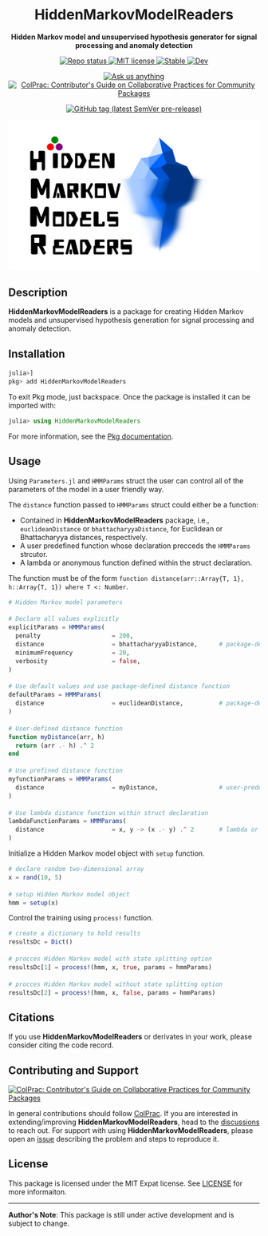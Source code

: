 <!-- Title -->
<h1 align="center">
  HiddenMarkovModelReaders
</h1>

<!-- description -->
<p align="center">
  <strong>Hidden Markov model and unsupervised hypothesis generator for signal processing and anomaly detection</strong>
</p>

<!-- Information badges -->
<p align="center">
  <a href="https://www.repostatus.org/#active">
    <img alt="Repo status" src="https://www.repostatus.org/badges/latest/active.svg?style=flat-square" />
  </a>
  <a href="https://mit-license.org">
    <img alt="MIT license" src="https://img.shields.io/badge/License-MIT-blue.svg?style=flat-square">
  </a>
  <a href="https://DanielRivasMD.github.io/HiddenMarkovModelReaders/stable">
    <img alt="Stable" src="https://img.shields.io/badge/docs-stable-blue.svg">
  </a>
  </a>
  <a href="https://DanielRivasMD.github.io/HiddenMarkovModelReaders/dev">
    <img alt="Dev" src="https://img.shields.io/badge/docs-dev-blue.svg">
  </a>
</p>

<!-- Community -->
<p align="center">
  <a href="https://github.com/DanielRivasMD/HiddenMarkovModelReaders/discussions">
    <img alt="Ask us anything" src="https://img.shields.io/badge/Ask%20us-anything-1abc9c.svg?style=flat-square">
  </a>
  <a href="https://github.com/SciML/ColPrac">
    <img alt="ColPrac: Contributor's Guide on Collaborative Practices for Community Packages" src="https://img.shields.io/badge/ColPrac-Contributor's%20Guide-blueviolet?style=flat-square">
  </a>
</p>

<!-- Version and documentation badges -->
<p align="center">
  <a href="https://github.com/DanielRivasMD/HiddenMarkovModelReaders/releases">
    <img alt="GitHub tag (latest SemVer pre-release)" src="https://img.shields.io/github/v/tag/DanielRivasMD/MindReader.jl?include_prereleases&label=latest%20version&logo=github&sort=semver&style=flat-square">
  </a>
</p>

![HiddenMarkovModelReaders](assets/HiddenMarkovModelReaders.png)

 ## Description

**HiddenMarkovModelReaders** is a package for creating Hidden Markov models and unsupervised hypothesis generation for signal processing and anomaly detection.

## Installation

```julia
julia>]
pkg> add HiddenMarkovModelReaders
```

To exit Pkg mode, just backspace. Once the package is installed it can be imported with:

```julia
julia> using HiddenMarkovModelReaders
```

For more information, see the [Pkg documentation](https://docs.julialang.org/en/v1/stdlib/Pkg/).

## Usage

Using `Parameters.jl` and `HMMParams` struct the user can control all of the parameters of the model in a user friendly way.

The `distance` function passed to `HMMParams` struct could either be a function:
- Contained in **HiddenMarkovModelReaders** package, i.e., `euclideanDistance` or `bhattacharyyaDistance`, for Euclidean or Bhattacharyya distances, respectively.
- A user predefined function whose declaration precceds the `HMMParams` strcutor.
- A lambda or anonymous function defined within the struct declaration.

The function must be of the form `function distance(arr::Array{T, 1}, h::Array{T, 1}) where T <: Number`.

```julia
# Hidden Markov model parameters

# Declare all values explicitly
explicitParams = HMMParams(
  penalty                    = 200,
  distance                   = bhattacharyyaDistance,      # package-defined distance function
  minimumFrequency           = 20,
  verbosity                  = false,
)

# Use default values and use package-defined distance function
defaultParams = HMMParams(
  distance                   = euclideanDistance,          # package-defined distance function
)

# User-defined distance function
function myDistance(arr, h)
  return (arr .- h) .^ 2
end

# Use prefined distance function
myfunctionParams = HMMParams(
  distance                   = myDistance,                 # user-predefined distance function
)

# Use lambda distance function within struct declaration
lambdaFunctionParams = HMMParams(
  distance                   = x, y -> (x .- y) .^ 2       # lambda or anonymous distance function
)

```

Initialize a Hidden Markov model object with `setup` function.

```julia
# declare random two-dimensional array
x = rand(10, 5)

# setup Hidden Markov model object
hmm = setup(x)
```

Control the training using `process!` function.

```julia
# create a dictionary to hold results
resultsDc = Dict()

# procces Hidden Markov model with state splitting option
resultsDc[1] = process!(hmm, x, true, params = hmmParams)

# procces Hidden Markov model without state splitting option
resultsDc[2] = process!(hmm, x, false, params = hmmParams)
```

## Citations

If you use **HiddenMarkovModelReaders** or derivates in your work, please consider citing the code record.

## Contributing and Support

[![ColPrac: Contributor's Guide on Collaborative Practices for Community Packages](https://img.shields.io/badge/ColPrac-Contributor's%20Guide-blueviolet)](https://github.com/SciML/ColPrac)

In general contributions should follow [ColPrac](https://github.com/SciML/ColPrac). If you are interested in extending/improving **HiddenMarkovModelReaders**, head to the [discussions](https://github.com/DanielRivasMD/HiddenMarkovModelReaders/discussions) to reach out. For support with using **HiddenMarkovModelReaders**, please open an [issue](https://github.com/DanielRivasMD/HiddenMarkovModelReaders/issues/new/) describing the problem and steps to reproduce it.

## License

This package is licensed under the MIT Expat license. See [LICENSE](LICENSE) for more informaiton.

---

**Author's Note**: This package is still under active development and is subject to change.
